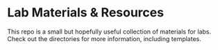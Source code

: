 # Lab Materials & Resources

This repo is a small but hopefully useful collection of materials for labs. Check out the directories for more information, including templates.
